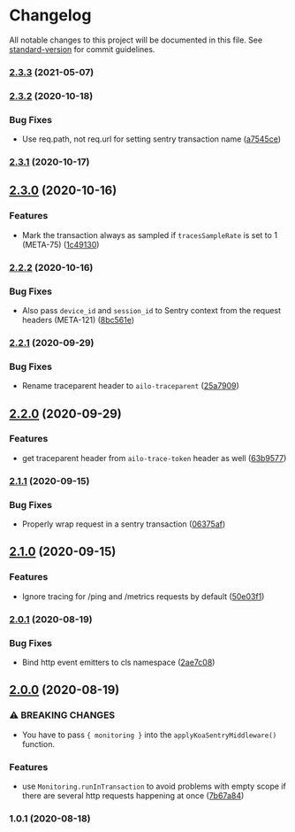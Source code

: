 # Changelog

All notable changes to this project will be documented in this file. See [standard-version](https://github.com/conventional-changelog/standard-version) for commit guidelines.

### [2.3.3](https://github.com/ailohq/koa-sentry-middleware/compare/v2.3.2...v2.3.3) (2021-05-07)

### [2.3.2](https://github.com/ailohq/koa-sentry-middleware/compare/v2.3.1...v2.3.2) (2020-10-18)


### Bug Fixes

* Use req.path, not req.url for setting sentry transaction name ([a7545ce](https://github.com/ailohq/koa-sentry-middleware/commit/a7545cedd1a12955395fb77249f6f17f17eac8b3))

### [2.3.1](https://github.com/ailohq/koa-sentry-middleware/compare/v2.3.0...v2.3.1) (2020-10-17)

## [2.3.0](https://github.com/ailohq/koa-sentry-middleware/compare/v2.2.2...v2.3.0) (2020-10-16)


### Features

* Mark the transaction always as sampled if `tracesSampleRate` is set to 1 (META-75) ([1c49130](https://github.com/ailohq/koa-sentry-middleware/commit/1c49130b12c425a97ce14affca6e836a35289a64))

### [2.2.2](https://github.com/ailohq/koa-sentry-middleware/compare/v2.2.1...v2.2.2) (2020-10-16)


### Bug Fixes

* Also pass `device_id` and `session_id` to Sentry context from the request headers (META-121) ([8bc561e](https://github.com/ailohq/koa-sentry-middleware/commit/8bc561ea44c991ad6f5a1630a9b2952cbe799cde))

### [2.2.1](https://github.com/ailohq/koa-sentry-middleware/compare/v2.2.0...v2.2.1) (2020-09-29)


### Bug Fixes

* Rename traceparent header to `ailo-traceparent` ([25a7909](https://github.com/ailohq/koa-sentry-middleware/commit/25a790990e0468d42233bbc1a50f332f7c0a5304))

## [2.2.0](https://github.com/ailohq/koa-sentry-middleware/compare/v2.1.1...v2.2.0) (2020-09-29)


### Features

* get traceparent header from `ailo-trace-token` header as well ([63b9577](https://github.com/ailohq/koa-sentry-middleware/commit/63b9577dace959402ceef9740cf4954f114b3104))

### [2.1.1](https://github.com/ailohq/koa-sentry-middleware/compare/v2.1.0...v2.1.1) (2020-09-15)


### Bug Fixes

* Properly wrap request in a sentry transaction ([06375af](https://github.com/ailohq/koa-sentry-middleware/commit/06375afd3e13b180f2714c0a8696faf07b609e2a))

## [2.1.0](https://github.com/ailohq/koa-sentry-middleware/compare/v2.0.1...v2.1.0) (2020-09-15)


### Features

* Ignore tracing for /ping and /metrics requests by default ([50e03f1](https://github.com/ailohq/koa-sentry-middleware/commit/50e03f1abe5c9e25bf837c58637b8181afbc013e))

### [2.0.1](https://github.com/ailohq/koa-sentry-middleware/compare/v2.0.0...v2.0.1) (2020-08-19)


### Bug Fixes

* Bind http event emitters to cls namespace ([2ae7c08](https://github.com/ailohq/koa-sentry-middleware/commit/2ae7c083c2c4a607422d95cf5d633ad355a531ed))

## [2.0.0](https://github.com/ailohq/koa-sentry-middleware/compare/v1.0.1...v2.0.0) (2020-08-19)


### ⚠ BREAKING CHANGES

* You have to pass `{ monitoring }` into the `applyKoaSentryMiddleware()` function.

### Features

* use `Monitoring.runInTransaction` to avoid problems with empty scope if there are several http requests happening at once ([7b67a84](https://github.com/ailohq/koa-sentry-middleware/commit/7b67a8426ff404ec2e861d3087cba2dbef7feb22))

### 1.0.1 (2020-08-18)
